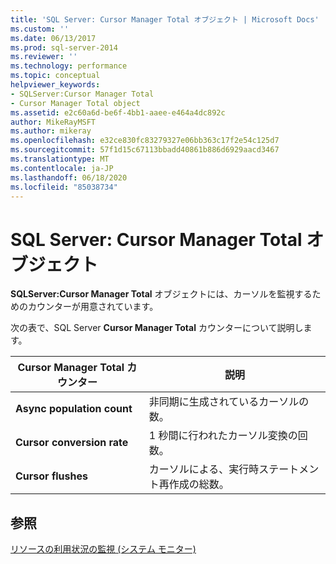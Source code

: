 ```yaml
---
title: 'SQL Server: Cursor Manager Total オブジェクト | Microsoft Docs'
ms.custom: ''
ms.date: 06/13/2017
ms.prod: sql-server-2014
ms.reviewer: ''
ms.technology: performance
ms.topic: conceptual
helpviewer_keywords:
- SQLServer:Cursor Manager Total
- Cursor Manager Total object
ms.assetid: e2c60a6d-be6f-4bb1-aaee-e464a4dc892c
author: MikeRayMSFT
ms.author: mikeray
ms.openlocfilehash: e32ce830fc83279327e06bb363c17f2e54c125d7
ms.sourcegitcommit: 57f1d15c67113bbadd40861b886d6929aacd3467
ms.translationtype: MT
ms.contentlocale: ja-JP
ms.lasthandoff: 06/18/2020
ms.locfileid: "85038734"
---
```

# <a name="sql-server-cursor-manager-total-object"></a>SQL Server: Cursor Manager Total オブジェクト
  **SQLServer:Cursor Manager Total** オブジェクトには、カーソルを監視するためのカウンターが用意されています。  
  
 次の表で、SQL Server **Cursor Manager Total** カウンターについて説明します。  
  
|Cursor Manager Total カウンター|説明|  
|-----------------------------------|-----------------|  
|**Async population count**|非同期に生成されているカーソルの数。|  
|**Cursor conversion rate**|1 秒間に行われたカーソル変換の回数。|  
|**Cursor flushes**|カーソルによる、実行時ステートメント再作成の総数。|  
  
## <a name="see-also"></a>参照  
 [リソースの利用状況の監視 &#40;システム モニター&#41;](monitor-resource-usage-system-monitor.md)  
  
  
